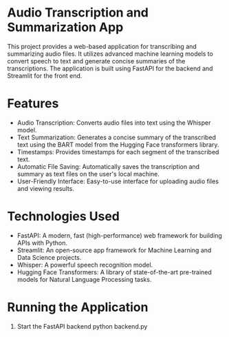 # Audio Transcription and Summarization App
This project provides a web-based application for transcribing and summarizing audio files. It utilizes advanced machine learning models to convert speech to text and generate concise summaries of the transcriptions. The application is built using FastAPI for the backend and Streamlit for the front end.

# Features
- Audio Transcription: Converts audio files into text using the Whisper model.
- Text Summarization: Generates a concise summary of the transcribed text using the BART model from the Hugging Face transformers library.
- Timestamps: Provides timestamps for each segment of the transcribed text.
- Automatic File Saving: Automatically saves the transcription and summary as text files on the user's local machine.
- User-Friendly Interface: Easy-to-use interface for uploading audio files and viewing results.

# Technologies Used
- FastAPI: A modern, fast (high-performance) web framework for building APIs with Python.
- Streamlit: An open-source app framework for Machine Learning and Data Science projects.
- Whisper: A powerful speech recognition model.
- Hugging Face Transformers: A library of state-of-the-art pre-trained models for Natural Language Processing tasks.

# Running the Application
1. Start the FastAPI backend
   python backend.py

